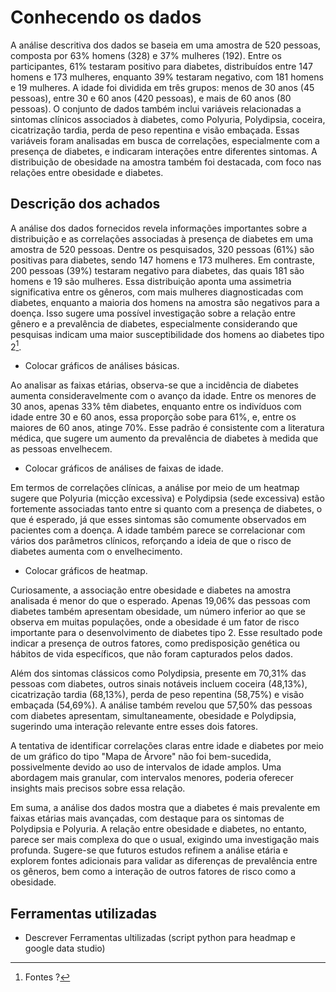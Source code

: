# Conhecendo os dados

A análise descritiva dos dados se baseia em uma amostra de 520 pessoas, composta por 63% homens (328) e 37% mulheres (192). Entre os participantes, 61% testaram positivo para diabetes, distribuídos entre 147 homens e 173 mulheres, enquanto 39% testaram negativo, com 181 homens e 19 mulheres. A idade foi dividida em três grupos: menos de 30 anos (45 pessoas), entre 30 e 60 anos (420 pessoas), e mais de 60 anos (80 pessoas). O conjunto de dados também inclui variáveis relacionadas a sintomas clínicos associados à diabetes, como Polyuria, Polydipsia, coceira, cicatrização tardia, perda de peso repentina e visão embaçada. Essas variáveis foram analisadas em busca de correlações, especialmente com a presença de diabetes, e indicaram interações entre diferentes sintomas. A distribuição de obesidade na amostra também foi destacada, com foco nas relações entre obesidade e diabetes.

## Descrição dos achados

A análise dos dados fornecidos revela informações importantes sobre a distribuição e as correlações associadas à presença de diabetes em uma amostra de 520 pessoas. Dentre os pesquisados, 320 pessoas (61%) são positivas para diabetes, sendo 147 homens e 173 mulheres. Em contraste, 200 pessoas (39%) testaram negativo para diabetes, das quais 181 são homens e 19 são mulheres. Essa distribuição aponta uma assimetria significativa entre os gêneros, com mais mulheres diagnosticadas com diabetes, enquanto a maioria dos homens na amostra são negativos para a doença. Isso sugere uma possível investigação sobre a relação entre gênero e a prevalência de diabetes, especialmente considerando que pesquisas indicam uma maior susceptibilidade dos homens ao diabetes tipo 2[^1].

- Colocar gráficos de análises básicas.

Ao analisar as faixas etárias, observa-se que a incidência de diabetes aumenta consideravelmente com o avanço da idade. Entre os menores de 30 anos, apenas 33% têm diabetes, enquanto entre os indivíduos com idade entre 30 e 60 anos, essa proporção sobe para 61%, e, entre os maiores de 60 anos, atinge 70%. Esse padrão é consistente com a literatura médica, que sugere um aumento da prevalência de diabetes à medida que as pessoas envelhecem.

- Colocar gráficos de análises de faixas de idade.

Em termos de correlações clínicas, a análise por meio de um heatmap sugere que Polyuria (micção excessiva) e Polydipsia (sede excessiva) estão fortemente associadas tanto entre si quanto com a presença de diabetes, o que é esperado, já que esses sintomas são comumente observados em pacientes com a doença. A idade também parece se correlacionar com vários dos parâmetros clínicos, reforçando a ideia de que o risco de diabetes aumenta com o envelhecimento.

- Colocar gráficos de heatmap.

Curiosamente, a associação entre obesidade e diabetes na amostra analisada é menor do que o esperado. Apenas 19,06% das pessoas com diabetes também apresentam obesidade, um número inferior ao que se observa em muitas populações, onde a obesidade é um fator de risco importante para o desenvolvimento de diabetes tipo 2. Esse resultado pode indicar a presença de outros fatores, como predisposição genética ou hábitos de vida específicos, que não foram capturados pelos dados.

Além dos sintomas clássicos como Polydipsia, presente em 70,31% das pessoas com diabetes, outros sinais notáveis incluem coceira (48,13%), cicatrização tardia (68,13%), perda de peso repentina (58,75%) e visão embaçada (54,69%). A análise também revelou que 57,50% das pessoas com diabetes apresentam, simultaneamente, obesidade e Polydipsia, sugerindo uma interação relevante entre esses dois fatores.

A tentativa de identificar correlações claras entre idade e diabetes por meio de um gráfico do tipo "Mapa de Árvore" não foi bem-sucedida, possivelmente devido ao uso de intervalos de idade amplos. Uma abordagem mais granular, com intervalos menores, poderia oferecer insights mais precisos sobre essa relação.

Em suma, a análise dos dados mostra que a diabetes é mais prevalente em faixas etárias mais avançadas, com destaque para os sintomas de Polydipsia e Polyuria. A relação entre obesidade e diabetes, no entanto, parece ser mais complexa do que o usual, exigindo uma investigação mais profunda. Sugere-se que futuros estudos refinem a análise etária e explorem fontes adicionais para validar as diferenças de prevalência entre os gêneros, bem como a interação de outros fatores de risco como a obesidade.

## Ferramentas utilizadas

- Descrever Ferramentas ultilizadas (script python para headmap e google data studio)

[^1]: Fontes ?

